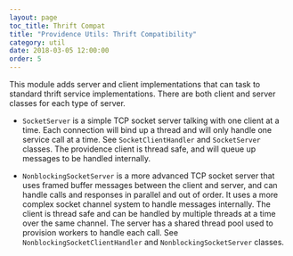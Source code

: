 ```yaml
---
layout: page
toc_title: Thrift Compat
title: "Providence Utils: Thrift Compatibility"
category: util
date: 2018-03-05 12:00:00
order: 5
---
```


This module adds server and client implementations that can task to standard
thrift service implementations. There are both client and server classes
for each type of server.

- `SocketServer` is a simple TCP socket server talking with one client at
  a time. Each connection will bind up a thread and will only handle one
  service call at a time. See `SocketClientHandler` and `SocketServer`
  classes. The providence client is thread safe, and will queue up messages
  to be handled internally.

- `NonblockingSocketServer` is a more advanced TCP socket server that uses
  framed buffer messages between the client and server, and can handle calls
  and responses in parallel and out of order. It uses a more complex socket
  channel system to handle messages internally. The client is thread safe
  and can be handled by multiple threads at a time over the same channel.
  The server has a shared thread pool used to provision workers to handle
  each call. See `NonblockingSocketClientHandler` and `NonblockingSocketServer`
  classes.
